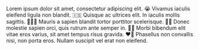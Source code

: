 Lorem ipsum dolor sit amet, consectetur adipiscing elit.
😭 Vivamus iaculis eleifend ligula non blandit.
🇮🇸 Quisque ac ultrices elit. In iaculis mollis sagittis.
👨🏽‍🍼 Mauris a sapien blandit tortor porttitor scelerisque.
🏳️‍🌈 Donec molestie sapien orci, quis rutrum ante semper in.
👩‍🚀 Morbi bibendum elit vitae eros varius, sit amet tempus risus gravida.
❤️‍🔥 Phasellus non convallis nisi, non porta eros.
Nullam suscipit vel erat non eleifend.
